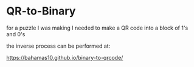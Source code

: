 # QR-to-Binary

for a puzzle I was making I needed to make a QR code into a block of 1's and 0's


the inverse process can be performed at:

https://bahamas10.github.io/binary-to-qrcode/
